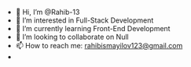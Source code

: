 - 👋 Hi, I’m @Rahib-13
- 👀 I’m interested in Full-Stack Development
- 🌱 I’m currently learning Front-End Development
- 💞️ I’m looking to collaborate on Null 
- 📫 How to reach me: rahibismayilov123@gmail.com
- 

<!---
Rahib-13/Rahib-13 is a ✨ special ✨ repository because its `README.md` (this file) appears on your GitHub profile.
You can click the Preview link to take a look at your changes.
--->
